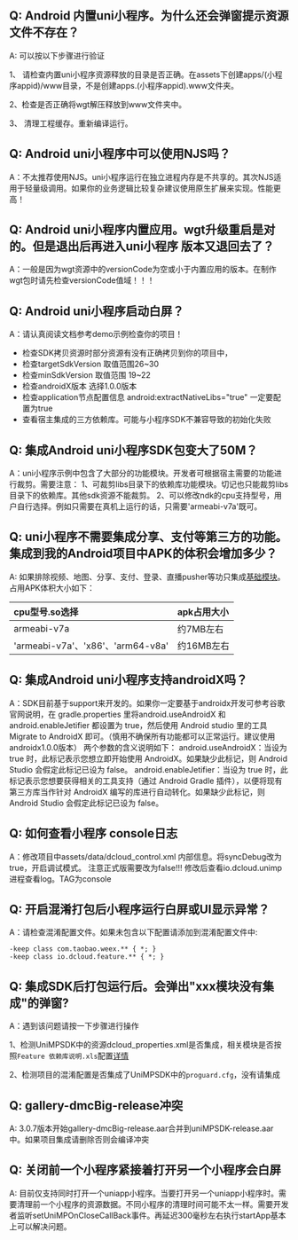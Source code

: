 ## Q: Android 内置uni小程序。为什么还会弹窗提示资源文件不存在？

A: 可以按以下步骤进行验证

1、 请检查内置uni小程序资源释放的目录是否正确。在assets下创建apps/(小程序appid)/www目录，不是创建apps.(小程序appid).www文件夹。

2、检查是否正确将wgt解压释放到www文件夹中。

3、 清理工程缓存。重新编译运行。

## Q: Android uni小程序中可以使用NJS吗？

A：不太推荐使用NJS。uni小程序运行在独立进程内存是不共享的。其次NJS适用于轻量级调用。如果你的业务逻辑比较复杂建议使用原生扩展来实现。性能更高！

## Q: Android uni小程序内置应用。wgt升级重启是对的。但是退出后再进入uni小程序 版本又退回去了？

A：一般是因为wgt资源中的versionCode为空或小于内置应用的版本。在制作wgt包时请先检查versionCode值域！！！

## Q: Android uni小程序启动白屏？

A：请认真阅读文档参考demo示例检查你的项目！
 - 检查SDK拷贝资源时部分资源有没有正确拷贝到你的项目中，
 - 检查targetSdkVersion  取值范围26~30
 - 检查minSdkVersion  取值范围 19~22
 - 检查androidX版本 选择1.0.0版本
 - 检查application节点配置信息 android:extractNativeLibs="true" 一定要配置为true
 - 查看宿主集成的三方依赖库。可能与小程序SDK不兼容导致的初始化失败

## Q: 集成Android uni小程序SDK包变大了50M？

A：uni小程序示例中包含了大部分的功能模块。开发者可根据宿主需要的功能进行裁剪。需要注意：
1、可裁剪libs目录下的依赖库功能模块。切记也只能裁剪libs目录下的依赖库。其他sdk资源不能裁剪。
2、可以修改ndk的cpu支持型号，用户自行选择。例如只需要在真机上运行的话，只需要'armeabi-v7a'既可。

## Q: uni小程序不需要集成分享、支付等第三方的功能。集成到我的Android项目中APK的体积会增加多少？
A: 如果排除视频、地图、分享、支付、登录、直播pusher等功只集成[基础模块](UniMPDocs/UseSdk/android?id=unimpsdksdklibs-%E4%BE%9D%E8%B5%96%E5%BA%93%E8%AF%B4%E6%98%8E)。占用APK体积大小如下：

  |cpu型号.so选择|apk占用大小   
  |:---|:---
  |armeabi-v7a|约7MB左右
  |'armeabi-v7a'、'x86'、'arm64-v8a'|约16MB左右

## Q: 集成Android uni小程序支持androidX吗？

A：SDK目前基于support来开发的。如果你一定要基于androidx开发可参考谷歌官网说明，在 gradle.properties 里将android.useAndroidX 和 android.enableJetifier 都设置为 true，然后使用 Android studio 里的工具 Migrate to AndroidX 即可。（慎用不确保所有功能都可以正常运行。建议使用androidx1.0.0版本）
两个参数的含义说明如下：
android.useAndroidX：当设为 true 时，此标记表示您想立即开始使用 AndroidX。如果缺少此标记，则 Android Studio 会假定此标记已设为 false。
android.enableJetifier：当设为 true 时，此标记表示您想要获得相关的工具支持（通过 Android Gradle 插件），以便将现有第三方库当作针对 AndroidX 编写的库进行自动转化。如果缺少此标记，则 Android Studio 会假定此标记已设为 false。

## Q: 如何查看小程序 console日志

A：修改项目中assets/data/dcloud_control.xml 内部信息。将syncDebug改为true，开启调试模式。 注意正式版需要改为false!!!  修改后查看io.dcloud.unimp进程查看log。TAG为console

## Q: 开启混淆打包后小程序运行白屏或UI显示异常？

A：请检查混淆配置文件。如果未包含以下配置请添加到混淆配置文件中:

```
-keep class com.taobao.weex.** { *; }
-keep class io.dcloud.feature.** { *; }
```

## Q: 集成SDK后打包运行后。会弹出"xxx模块没有集成"的弹窗?

A：遇到该问题请按一下步骤进行操作

1、检测UniMPSDK中的资源dcloud_properties.xml是否集成，相关模块是否按照`Feature 依赖库说明.xls`配置[详情](UniMPDocs/UseModule/android/android)

2、检测项目的混淆配置是否集成了UniMPSDK中的`proguard.cfg`，没有请集成

## Q: gallery-dmcBig-release冲突

A: 3.0.7版本开始gallery-dmcBig-release.aar合并到uniMPSDK-release.aar中。如果项目集成请删除否则会编译冲突

## Q: 关闭前一个小程序紧接着打开另一个小程序会白屏

A: 目前仅支持同时打开一个uniapp小程序。当要打开另一个uniapp小程序时。需要清理前一个小程序的资源数据。不同小程序的清理时间可能不太一样。需要开发者监听setUniMPOnCloseCallBack事件。再延迟300毫秒左右执行startApp基本上可以解决问题。